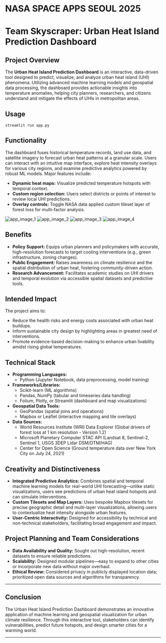 # NASA SPACE APPS SEOUL 2025
# Team Skyscraper: Urban Heat Island Prediction Dashboard

## Project Overview

The **Urban Heat Island Prediction Dashboard** is an interactive, data-driven tool designed to predict, visualize, and analyze urban heat island (UHI) phenomena. Utilizing advanced machine learning models and geospatial data processing, the dashboard provides actionable insights into temperature anomalies, helping city planners, researchers, and citizens understand and mitigate the effects of UHIs in metropolitan areas.

## Usage
```
streamlit run app.py
```

## Functionality

The dashboard fuses historical temperature records, land use data, and satellite imagery to forecast urban heat patterns at a granular scale. Users can interact with an intuitive map interface, explore heat intensity overlays for various city regions, and examine predictive analytics powered by robust ML models. Major features include:

- **Dynamic heat maps:** Visualize predicted temperature hotspots with temporal context.
- **Custom region selection:** Users select districts or points of interest to review local UHI predictions.
- **Overlay controls:** Toggle NASA data applied custom tileset layer of forest loss for multi-factor analysis.

![app_image_1](https://assets.spaceappschallenge.org/media/images/app_image_1.width-1024.png)
![app_image_2](https://assets.spaceappschallenge.org/media/images/app_image_2_jDXoc8Y.width-1024.png)
![app_image_3](https://assets.spaceappschallenge.org/media/images/app_image_3_ssetMek.width-1024.png)
![app_image_4](https://assets.spaceappschallenge.org/media/images/app_image_4.width-1024.png)

## Benefits

- **Policy Support:** Equips urban planners and policymakers with accurate, high-resolution forecasts to target cooling interventions (e.g., green infrastructure, zoning changes).
- **Public Engagement:** Raises awareness on climate resilience and the spatial distribution of urban heat, fostering community-driven action.
- **Research Advancement:** Facilitates academic studies on UHI drivers and temporal evolution via accessible spatial datasets and predictive tools.

## Intended Impact

The project aims to:

- Reduce the health risks and energy costs associated with urban heat buildups.
- Inform sustainable city design by highlighting areas in greatest need of interventions.
- Promote evidence-based decision-making to enhance urban livability amidst rising global temperatures.

## Technical Stack

- **Programming Languages:**  
  - Python (Jupyter Notebook, data preprocessing, model training)
- **Frameworks/Libraries:**  
  - Scikit-learn (ML algorithms)
  - Pandas, NumPy (tabular and timeseries data handling)
  - Folium, Plotly, or Streamlit (dashboard and map visualizations)
- **Geospatial Data Tools:**  
  - GeoPandas (spatial joins and operations)
  - Mapbox or Leaflet (interactive mapping and tile overlays)
- **Data Sources:**  
  - World Resources Institute (WRI) Data Explorer (Global drivers of forest loss at 1 km resolution - Version 1.2)
  - Microsoft Planetary Computer STAC API (Landsat 8, Sentinel-2, Sentinel 1, USGS 3DEP Lidar DSM/DTM/HAG)
  - Center for Open Science (Ground temperature data over New York City on July 24, 2021)

## Creativity and Distinctiveness

- **Integrated Predictive Analytics:** Combines spatial and temporal machine learning models for real-world UHI forecasting—unlike static visualizations, users see predictions of urban heat island hotspots and can simulate interventions.
- **Custom Tilesets and Map Layers:** Uses bespoke Mapbox tilesets for precise geographic detail and multi-layer visualizations, allowing users to contextualize heat intensity alongside urban features.
- **User-Centric Interactivity:** Designed for accessibility by technical and non-technical stakeholders, facilitating broad engagement and impact.

## Project Planning and Team Considerations

- **Data Availability and Quality:** Sought out high-resolution, recent datasets to ensure reliable predictions.
- **Scalability:** Designed modular pipelines—easy to expand to other cities or incorporate new data without major overhaul.
- **Ethical Review:** Considered privacy in publicly displayed location data; prioritized open data sources and algorithms for transparency.

***

## Conclusion  
The Urban Heat Island Prediction Dashboard demonstrates an innovative application of machine learning and geospatial visualization for urban climate resilience. Through this interactive tool, stakeholders can identify vulnerabilities, predict future hotspots, and design smarter cities for a warming world.

***
